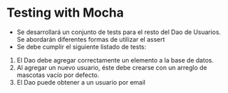 # Testing with Mocha

- Se desarrollará un conjunto de tests para el resto del Dao de Usuarios. Se abordarán diferentes formas de utilizar el assert
- Se debe cumplir el siguiente listado de tests:

1. El Dao debe agregar correctamente un elemento a la base de datos. 
2. Al agregar un nuevo usuario, éste debe crearse con un arreglo de mascotas vacío por defecto.
3. El Dao puede obtener  a un usuario por email


